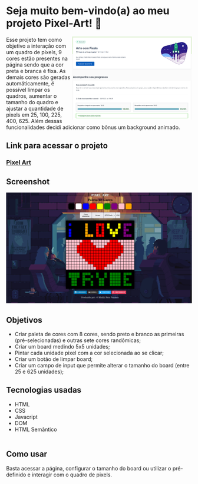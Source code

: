 # Seja muito bem-vindo(a) ao meu projeto Pixel-Art! :rocket:
<img src = "pixelart.png" width = "325px" align = "right">

<p>Esse projeto tem como objetivo a interação com um quadro de pixels, 9 cores estão presentes na página sendo que a cor preta e branca é fixa. As demais cores são geradas automáticamente, é possível limpar os quadros, aumentar o tamanho do quadro e ajustar a quantidade de pixels em 25, 100, 225, 400, 625. Além dessas funcionalidades decidi adicionar como bônus um background animado.</p>

## Link para acessar o projeto
### <b> <a href="https://khallylreisfonseca.github.io/Pixels-Art-Project/">Pixel Art</a> </b> <br>

## Screenshot
![ScreenShot](pixels-art-i-love-trybe.png)
## Objetivos
  * Criar paleta de cores com 8 cores, sendo preto e branco as primeiras (pré-selecionadas) e outras sete cores randômicas;
  * Criar um board medindo 5x5 unidades;
  * Pintar cada unidade pixel com a cor selecionada ao se clicar;
  * Criar um botão de limpar board;
  * Criar um campo de input que permite alterar o tamanho do board (entre 25 e 625 unidades);

## Tecnologias usadas
  * HTML
  * CSS
  * Javacript
  * DOM
  * HTML Semântico<br><br>

## Como usar
  Basta acessar a página, configurar o tamanho do board ou utilizar o pré-definido e interagir com o quadro de pixels.
  <br>
  <br>
